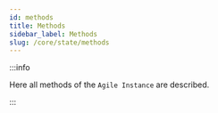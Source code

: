 ```yaml
---
id: methods
title: Methods
sidebar_label: Methods
slug: /core/state/methods
---
```


:::info

Here all methods of the `Agile Instance` are described.

:::